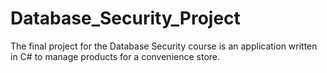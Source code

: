 # Database_Security_Project
The final project for the Database Security course is an application written in C# to manage products for a convenience store.
